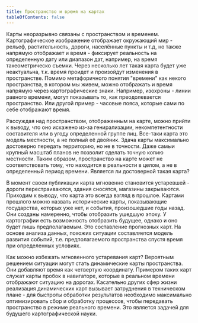 ```yaml
---
title: Пространство и время на картах
tableOfContents: false
---
```


Карты неоразрывно связаны с пространством и временем. Картографическое изображение отображает окружающий мир - рельеф, растительность, дороги, населённые пункты и т.д, но также напрямую отображает и время - фиксирует реальность на определенную дату или диапазон дат, например, на время тахеометрическо съемки. Через несколько лет такая карта будет уже неактуальна, т.к. время проидет и произойдут изменения в пространстве. Помимо метафоричного понятия "времени" как некого пространства, в котором мы живем, можно отображать и время напрямую через картографические знаки. Например, изохроны - линии равного времени, могут показывать то, как преодолевается пространство. Или другой пример - часовые пояса, которые сами по себе отображают время. 

Рассуждая над пространством, отображенным на карте, можно прийти к выводу, что оно искажено из-за генирализации, некомпетентности составителя или в угоду определенной группе лиц. Все-таки карта это модель местности, а не полный её двойник. Здача карты максимально достоверно передать территорию, но не в точности. Даже самыи крупный масштаб планов не позволит сделать точную копию местности. Таким образом, пространство на карте может не соответствовать тому, что находится в реальности в целом, а не в определенный период времени. Является ли достоверной такая карта? 

В момент своеи публикации карта мгновенно становится устаревшей - дороги перестраиваются, здания сносятся, магазины закрываются. Приходим к выводу, что карта это всегда взгляд в прошлое. Картами прошлого можно назвать исторические карты,  показывающие государства, которых уже нет, и события, произошедшие годы назад. Они созданы намеренно, чтобы отобразить ушедшую эпоху. У картографии есть возможность отобразить будущее, однако и оно будет лишь предполагаемым. Это составление прогнозных карт. На основе анализа данных, похожих ситуации составляется модель развития событий, т.е. предполагаемого пространства спустя время при определенных условиях.

Как можно избежать мгновенного устаревания карт? Вероятным решением ситуации могут стать динамические карты пространства. Они добавляют время как четвертую координату. Примером таких карт служат карты пробок в навигаторе, которые в реальном времени отображают ситуацию на дорогах. Касательно других сфер жизни реализация динамических карт вызывает затруднения в техническом плане - для быстроты обработки результатов необходимо максимально оптимизировать сбор и обработку процессов, чтобы передавать пространство в режиме реального времени. Это является задачей для будушего картографической науки.
